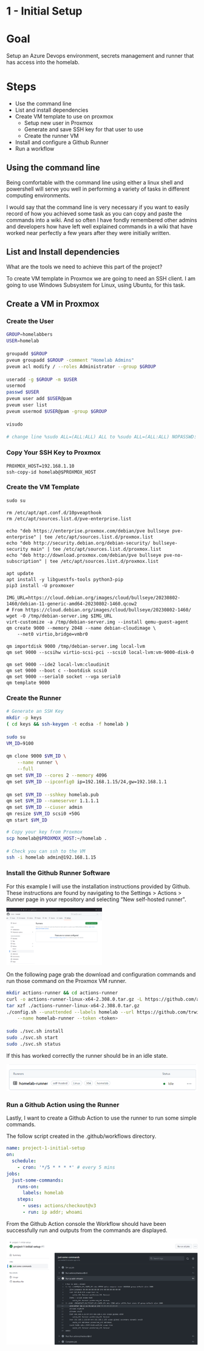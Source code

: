 # 1 - Initial Setup

# Goal

Setup an Azure Devops environment, secrets management and runner that has access into the homelab. 

# Steps 

- Use the command line
- List and install dependencies
- Create VM template to use on proxmox
    - Setup new user in Proxmox
    - Generate and save SSH key for that user to use
    - Create the runner VM
- Install and configure a Github Runner
- Run a workflow 

## Using the command line

Being comfortable with the command line using either a linux shell and powershell will serve you well in performing a variety of tasks in different computing environments. 

I would say that the command line is very necessary if you want to easily record of how you achieved some task as you can copy and paste the commands into a wiki. And so often I have fondly remembered other admins and developers how have left well explained commands in a wiki that have worked near perfectly a few years after they were initially written.

## List and Install dependencies

What are the tools we need to achieve this part of the project?

To create VM template in Proxmox we are going to need an SSH client. I am going to use Windows Subsystem for Linux, using Ubuntu, for this task.

## Create a VM in Proxmox

### Create the User

```bash 
GROUP=homelabbers
USER=homelab

groupadd $GROUP
pveum groupadd $GROUP -comment "Homelab Admins"
pveum acl modify / --roles Administrator --group $GROUP

useradd -g $GROUP -m $USER
usermod 
passwd $USER
pveum user add $USER@pam
pveum user list
pveum usermod $USER@pam -group $GROUP

visudo

# change line %sudo ALL=(ALL:ALL) ALL to %sudo ALL=(ALL:ALL) NOPASSWD: ALL
```

### Copy Your SSH Key to Proxmox

```
PROXMOX_HOST=192.168.1.10
ssh-copy-id homelab@$PROXMOX_HOST
```

### Create the VM Template

```
sudo su

rm /etc/apt/apt.conf.d/10pveapthook
rm /etc/apt/sources.list.d/pve-enterprise.list

echo "deb https://enterprise.proxmox.com/debian/pve bullseye pve-enterprise" | tee /etc/apt/sources.list.d/proxmox.list
echo "deb http://security.debian.org/debian-security/ bullseye-security main" | tee /etc/apt/sources.list.d/proxmox.list
echo "deb http://download.proxmox.com/debian/pve bullseye pve-no-subscription" | tee /etc/apt/sources.list.d/proxmox.list

apt update 
apt install -y libguestfs-tools python3-pip 
pip3 install -U proxmoxer

IMG_URL=https://cloud.debian.org/images/cloud/bullseye/20230802-1460/debian-11-generic-amd64-20230802-1460.qcow2
# From https://cloud.debian.org/images/cloud/bullseye/20230802-1460/
wget -O /tmp/debian-server.img $IMG_URL
virt-customize -a /tmp/debian-server.img --install qemu-guest-agent
qm create 9000 --memory 2048 --name debian-cloudimage \
    --net0 virtio,bridge=vmbr0

qm importdisk 9000 /tmp/debian-server.img local-lvm
qm set 9000 --scsihw virtio-scsi-pci --scsi0 local-lvm:vm-9000-disk-0

qm set 9000 --ide2 local-lvm:cloudinit
qm set 9000 --boot c --bootdisk scsi0
qm set 9000 --serial0 socket --vga serial0
qm template 9000
```

### Create the Runner


```bash
# Generate an SSH Key
mkdir -p keys
( cd keys && ssh-keygen -t ecdsa -f homelab )

sudo su
VM_ID=9100

qm clone 9000 $VM_ID \
    --name runner \
    --full
qm set $VM_ID --cores 2 --memory 4096
qm set $VM_ID --ipconfig0 ip=192.168.1.15/24,gw=192.168.1.1

qm set $VM_ID --sshkey homelab.pub
qm set $VM_ID --nameserver 1.1.1.1 
qm set $VM_ID --ciuser admin
qm resize $VM_ID scsi0 +50G
qm start $VM_ID
```

```bash
# Copy your key from Proxmox
scp homelab@$PROXMOX_HOST:~/homelab .

# Check you can ssh to the VM
ssh -i homelab admin@192.168.1.15
```

### Install the Github Runner Software

For this example I will use the installation instructions provided by Github. These instructions are found by navigating to the Settings > Actions > Runner page in your repository and selecting "New self-hosted runner".

<img src="./images/github-runner-menu.png" width="50%" height="50%">


On the following page grab the download and configuration commands and run those command on the Proxmox VM runner.


```bash
mkdir actions-runner && cd actions-runner
curl -o actions-runner-linux-x64-2.308.0.tar.gz -L https://github.com/actions/runner/releases/download/v2.308.0/actions-runner-linux-x64-2.308.0.tar.gz
tar xzf ./actions-runner-linux-x64-2.308.0.tar.gz
./config.sh --unattended --labels homelab --url https://github.com/trwicks/homelab \
    --name homelab-runner --token <token>

sudo ./svc.sh install
sudo ./svc.sh start
sudo ./svc.sh status
```

If this has worked correctly the runner should be in an idle state.

!["Runner Idle"](./images/github-runner-idle.png)

### Run a Github Action using the Runner

Lastly, I want to create a Github Action to use the runner to run some simple commands.

The follow script created in the .github/workflows directory.

```yaml
name: project-1-initial-setup
on: 
  schedule:
    - cron: '*/5 * * * *' # every 5 mins
jobs:
  just-some-commands:
    runs-on: 
      labels: homelab
    steps:
      - uses: actions/checkout@v3
      - run: ip addr; whoami
```

From the Github Action console the Workflow should have been successfully run and outputs from the commands are displayed.

!["Github Job"](./images/runner-job.png)
